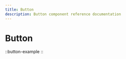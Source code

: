 ```yaml
---
title: Button
description: Button component reference documentation
---
```


# Button

::button-example
::
